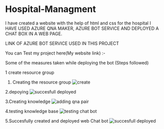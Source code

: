 # Hospital-Managment
I have created a website with the help of html and css for the hospital I HAVE USED AZURE QNA MAKER, AZURE BOT SERVICE AND DEPLOYED A CHAT BOX IN A WEB PAGE.

LINK OF AZURE BOT SERVICE USED IN THIS PROJECT






You can Test my project here(My website link) :-

Some of the measures taken while deploying the bot (Steps followed)

1 create resource group

1. Creating the resource group
![create](https://user-images.githubusercontent.com/97170469/166455788-d0cd8d42-9023-43e0-a452-4093edc818ab.png)


2.depoying
![succesfull deployed](https://user-images.githubusercontent.com/97170469/166455812-5793f8b8-2d41-44c8-b79c-8475215c4729.png)


3.Creating knowledge 
![adding qna pair](https://user-images.githubusercontent.com/97170469/166455834-51f1a7c2-3452-4bae-919e-2a98eceb8a70.png)


4.testing knowledge base
![testing chat bot](https://user-images.githubusercontent.com/97170469/166456018-19432037-a6af-4b69-86f6-88f3bf803b40.png)


5.Succesfully created and deployed web Chat bot
![succesfull deployed](https://user-images.githubusercontent.com/97170469/166456255-36d16c9d-3a8c-4122-ba2f-6f523cafa6d8.png)







